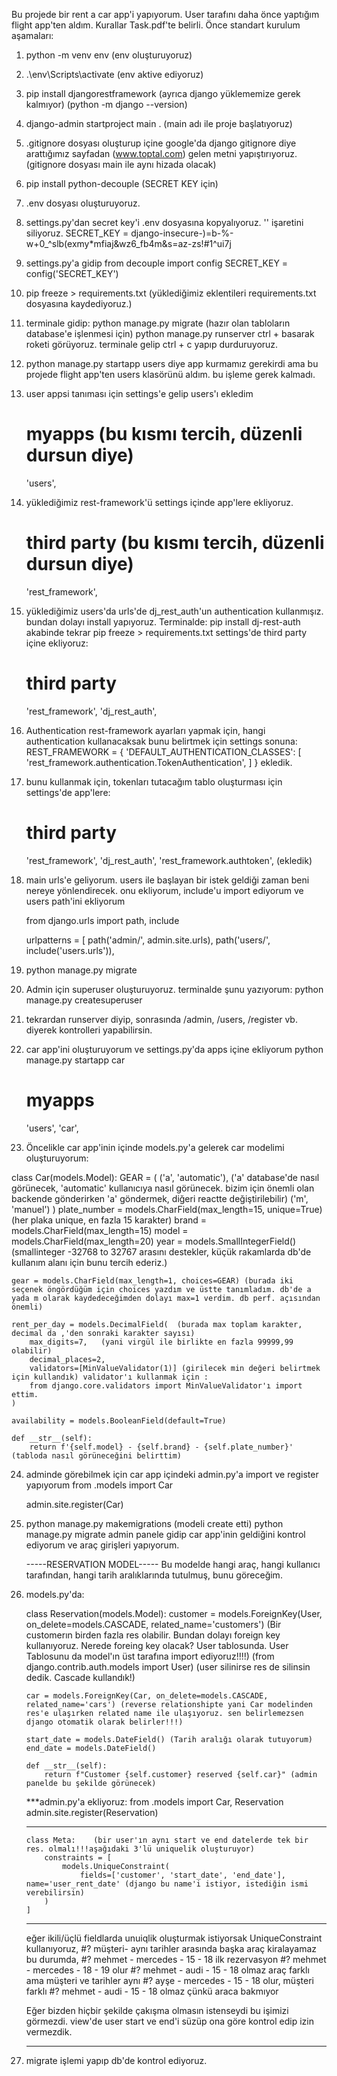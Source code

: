 Bu projede bir rent a car app'i yapıyorum. User tarafını daha önce yaptığım flight app'ten  aldım. Kurallar Task.pdf'te belirli.
Önce standart kurulum aşamaları:
1. python -m venv env (env oluşturuyoruz)
2. .\env\Scripts\activate (env aktive ediyoruz)
3. pip install djangorestframework (ayrıca django yüklememize gerek kalmıyor)
   (python -m django --version)
4. django-admin startproject main . (main adı ile proje başlatıyoruz)
5. .gitignore dosyası oluşturup içine google'da django gitignore diye arattığımız sayfadan (www.toptal.com) gelen metni yapıştırıyoruz.(gitignore dosyası main ile aynı hizada olacak)
6. pip install python-decouple (SECRET KEY için)
7. .env dosyası oluşturuyoruz.
8. settings.py'dan secret key'i .env dosyasına kopyalıyoruz. '' işaretini siliyoruz.
   SECRET_KEY = django-insecure-)=b-%-w+0_^slb(exmy*mfiaj&wz6_fb4m&s=az-zs!#1^ui7j
9. settings.py'a gidip
   from decouple import config
   SECRET_KEY = config('SECRET_KEY')

10. pip freeze > requirements.txt (yüklediğimiz eklentileri requirements.txt dosyasına kaydediyoruz.)
11. terminale gidip:
   python manage.py migrate  (hazır olan tabloların database'e işlenmesi için)
   python manage.py runserver
   ctrl + basarak roketi görüyoruz.
   terminale gelip ctrl + c yapıp durduruyoruz.

12. python manage.py startapp users diye app kurmamız gerekirdi ama bu projede flight app'ten users klasörünü aldım. bu işleme gerek kalmadı.
13. user appsi tanıması için settings'e gelip users'ı ekledim
    # myapps (bu kısmı tercih, düzenli dursun diye)
    'users',
14. yüklediğimiz rest-framework'ü settings içinde app'lere ekliyoruz.
    # third party (bu kısmı tercih, düzenli dursun diye)
    'rest_framework',
15. yüklediğimiz users'da urls'de dj_rest_auth'un authentication kullanmışız. bundan dolayı install yapıyoruz. Terminalde:
    pip install dj-rest-auth
    akabinde tekrar pip freeze > requirements.txt
    settings'de third party içine ekliyoruz:
    # third party
    'rest_framework',
    'dj_rest_auth',
16. Authentication rest-framework ayarları yapmak için, hangi authentication kullanacaksak bunu belirtmek için settings sonuna:
REST_FRAMEWORK = {
    'DEFAULT_AUTHENTICATION_CLASSES': [
        'rest_framework.authentication.TokenAuthentication',
    ]
}
ekledik.
17. bunu kullanmak için, tokenları tutacağım tablo oluşturması için settings'de app'lere:
    # third party
    'rest_framework',
    'dj_rest_auth',
    'rest_framework.authtoken', (ekledik)
18. main urls'e geliyorum. users ile başlayan bir istek geldiği zaman beni nereye yönlendirecek. onu ekliyorum, include'u import ediyorum ve users path'ini ekliyorum

    from django.urls import path, include

    urlpatterns = [
        path('admin/', admin.site.urls),
        path('users/', include('users.urls')),

19. python manage.py migrate
20. Admin için superuser oluşturuyoruz. terminalde şunu yazıyorum:
    python manage.py createsuperuser
21. tekrardan runserver diyip, sonrasında /admin, /users, /register vb. diyerek kontrolleri yapabilirsin.
22. car app'ini oluşturuyorum ve settings.py'da apps içine ekliyorum
    python manage.py startapp car

    # myapps
    'users',
    'car',
23. Öncelikle car app'inin içinde models.py'a gelerek car modelimi oluşturuyorum:

class Car(models.Model):
    GEAR = (
        ('a', 'automatic'), ('a' database'de nasıl görünecek, 'automatic' kullanıcıya nasıl görünecek. bizim için önemli olan backende gönderirken 'a' göndermek, diğeri reactte değiştirilebilir)
        ('m', 'manuel')
    )
    plate_number = models.CharField(max_length=15, unique=True) (her plaka unique, en fazla 15 karakter)
    brand = models.CharField(max_length=15)
    model = models.CharField(max_length=20)
    year = models.SmallIntegerField() (smallinteger -32768 to 32767 arasını destekler, küçük rakamlarda db'de kullanım alanı için bunu tercih ederiz.)

    gear = models.CharField(max_length=1, choices=GEAR) (burada iki seçenek öngördüğüm için choices yazdım ve üstte tanımladım. db'de a yada m olarak kaydedeceğimden dolayı max=1 verdim. db perf. açısından önemli)

    rent_per_day = models.DecimalField(  (burada max toplam karakter, decimal da ,'den sonraki karakter sayısı)
        max_digits=7,   (yani virgül ile birlikte en fazla 99999,99 olabilir)
        decimal_places=2,
        validators=[MinValueValidator(1)] (girilecek min değeri belirtmek için kullandık) validator'ı kullanmak için :
        from django.core.validators import MinValueValidator'ı import ettim.
    )

    availability = models.BooleanField(default=True)

    def __str__(self):
        return f'{self.model} - {self.brand} - {self.plate_number}' (tabloda nasıl görüneceğini belirttim)


24. adminde görebilmek için car app içindeki admin.py'a import ve register yapıyorum
    from .models import Car

    admin.site.register(Car)
25. python manage.py makemigrations (modeli create etti)
    python manage.py migrate
    admin panele gidip car app'inin geldiğini kontrol ediyorum ve araç girişleri yapıyorum.

    -----RESERVATION MODEL-----
    Bu modelde hangi araç, hangi kullanıcı tarafından, hangi tarih aralıklarında tutulmuş, bunu göreceğim.
26. models.py'da:

    class Reservation(models.Model):
        customer = models.ForeignKey(User, on_delete=models.CASCADE, related_name='customers')  (Bir customerın birden fazla res olabilir. Bundan dolayı foreign key kullanıyoruz. Nerede foreing key olacak? User tablosunda. User Tablosunu da model'ın üst tarafına import ediyoruz!!!!)
            (from django.contrib.auth.models import User)
            (user silinirse res de silinsin dedik. Cascade kullandık!)

        car = models.ForeignKey(Car, on_delete=models.CASCADE, related_name='cars') (reverse relationshipte yani Car modelinden res'e ulaşırken related name ile ulaşıyoruz. sen belirlemezsen django otomatik olarak belirler!!!)

        start_date = models.DateField() (Tarih aralığı olarak tutuyorum)
        end_date = models.DateField()

        def __str__(self):
            return f"Customer {self.customer} reserved {self.car}" (admin panelde bu şekilde görünecek)

    ***admin.py'a ekliyoruz:
        from .models import Car, Reservation
        admin.site.register(Reservation)
    ***
        class Meta:    (bir user'ın aynı start ve end datelerde tek bir res. olmalı!!!aşağıdaki 3'lü uniquelik oluşturuyor)
            constraints = [
                models.UniqueConstraint( 
                    fields=['customer', 'start_date', 'end_date'], name='user_rent_date' (django bu name'i istiyor, istediğin ismi verebilirsin)
            )
        ]

    ***************************
    eğer ikili/üçlü fieldlarda unuiqlik oluşturmak istiyorsak UniqueConstraint kullanıyoruz,
    #? müşteri- aynı tarihler arasında başka araç kiralayamaz bu durumda,
    #? mehmet - mercedes - 15 - 18  ilk rezervasyon
    #? mehmet - mercedes - 18 - 19  olur 
    #? mehmet - audi     - 15 - 18  olmaz araç farklı ama müşteri ve tarihler aynı
    #? ayşe - mercedes  - 15 - 18  olur, müşteri farklı
    #? mehmet - audi     - 15 - 18  olmaz çünkü araca bakmıyor

    Eğer bizden hiçbir şekilde çakışma olmasın istenseydi bu işimizi görmezdi. view'de user start ve end'i süzüp ona göre kontrol edip izin vermezdik.
    ***************************

27. migrate işlemi yapıp db'de kontrol ediyoruz.















